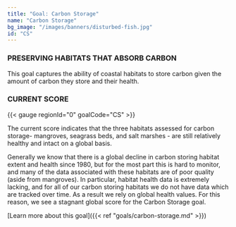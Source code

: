```yaml
---
title: "Goal: Carbon Storage"
name: "Carbon Storage"
bg_image: "/images/banners/disturbed-fish.jpg"
id: "CS"
---
```


### PRESERVING HABITATS THAT ABSORB CARBON

This goal captures the ability of coastal habitats to store carbon given the amount of carbon they store and their health.

### CURRENT SCORE

{{< gauge regionId="0" goalCode="CS" >}}

The current score indicates that the three habitats assessed for carbon storage- mangroves,  seagrass beds, and salt marshes - are still relatively healthy and intact on a global basis.


Generally we know that there is a global decline in carbon storing habitat extent and health since 1980, but for the most part this is hard to monitor, and many of the data associated with these habitats are of poor quality (aside from mangroves). In particular, habitat health data is extremely lacking, and for all of our carbon storing habitats we do not have data which are tracked over time. As a result we rely on global health values. For this reason, we see a stagnant global score for the Carbon Storage goal.



[Learn more about this goal]({{< ref "goals/carbon-storage.md" >}})